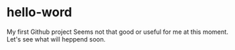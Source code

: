 # hello-word
My first Github project
Seems not that good or useful for me at this moment.
Let's see what will heppend soon.
